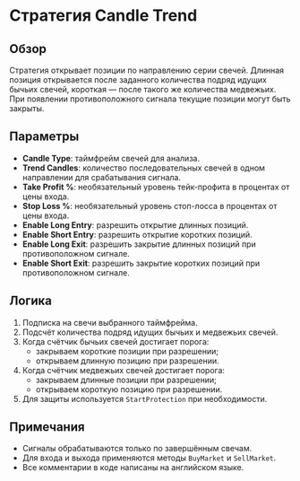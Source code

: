 # Стратегия Candle Trend

## Обзор

Стратегия открывает позиции по направлению серии свечей.
Длинная позиция открывается после заданного количества подряд идущих бычьих свечей, короткая — после такого же количества медвежьих.
При появлении противоположного сигнала текущие позиции могут быть закрыты.

## Параметры

- **Candle Type**: таймфрейм свечей для анализа.
- **Trend Candles**: количество последовательных свечей в одном направлении для срабатывания сигнала.
- **Take Profit %**: необязательный уровень тейк-профита в процентах от цены входа.
- **Stop Loss %**: необязательный уровень стоп-лосса в процентах от цены входа.
- **Enable Long Entry**: разрешить открытие длинных позиций.
- **Enable Short Entry**: разрешить открытие коротких позиций.
- **Enable Long Exit**: разрешить закрытие длинных позиций при противоположном сигнале.
- **Enable Short Exit**: разрешить закрытие коротких позиций при противоположном сигнале.

## Логика

1. Подписка на свечи выбранного таймфрейма.
2. Подсчёт количества подряд идущих бычьих и медвежьих свечей.
3. Когда счётчик бычьих свечей достигает порога:
   - закрываем короткие позиции при разрешении;
   - открываем длинную позицию при разрешении.
4. Когда счётчик медвежьих свечей достигает порога:
   - закрываем длинные позиции при разрешении;
   - открываем короткую позицию при разрешении.
5. Для защиты используется `StartProtection` при необходимости.

## Примечания

- Сигналы обрабатываются только по завершённым свечам.
- Для входа и выхода применяются методы `BuyMarket` и `SellMarket`.
- Все комментарии в коде написаны на английском языке.

